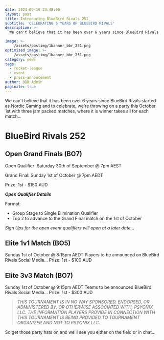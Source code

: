 ```yaml
---
date: 2023-09-19 23:48:00
layout: post
title: Introducing BlueBird Rivals 252
subtitle: 'CELEBRATING 6 YEARS OF BLUEBIRD RIVALS'
description: >-
  We can't believe that it has been over 6 years since BlueBird Rivals started as Nordic Gaming and to celebrate, we're throwing on a party this October 1st with three jam packed matches, where it is winner takes all for each match... 

image: >-
    /assets/postimg/1banner_bbr_251.png
optimized_image: >-
    /assets/postimg/1banner_bbr_251.png
category: news
tags:
  - rocket-league
  - event
  - press-annoucement
author: BBR Admin
paginate: true
---
```

We can't believe that it has been over 6 years since BlueBird Rivals started as Nordic Gaming and to celebrate, we're throwing on a party this October 1st with three jam packed matches, where it is winner takes all for each match... 


# BlueBird Rivals 252
## Open Grand Finals (BO7)
Open Qualifier: Saturday 30th of September @ 7pm AEST

Grand Final: Sunday 1st of October @ 7pm AEDT

Prize: 1st - $150 AUD


_**Open Qualifier Details**_

Format:
- Group Stage to Single Elimination Qualifier
- Top 2 to advance to the Grand Final match on the 1st of October

*Sign Ups for the open event qualifiers will open at a later date...*

## Elite 1v1 Match (BO5)
Sunday 1st of October @ 8:15pm AEDT
Players to be announced on BlueBird Rivals Social Media...
Prize: 1st - $100 AUD

## Elite 3v3 Match (BO7)
Sunday 1st of October @ 9:15pm AEDT
Teams to be announced BlueBird Rivals Social Media...
Prize: 1st - $300 AUD


> *THIS TOURNAMENT IS IN NO WAY SPONSORED, ENDORSED, OR ADMINISTERED BY, OR OTHERWISE ASSOCIATED WITH, PSYONIX LLC. THE INFORMATION PLAYERS PROVIDE IN CONNECTION WITH THIS TOURNAMENT IS BEING PROVIDED TO TOURNAMENT ORGANIZER AND NOT TO PSYONIX LLC.*


So get those party hats on and we'll see you either on the field or in chat...


